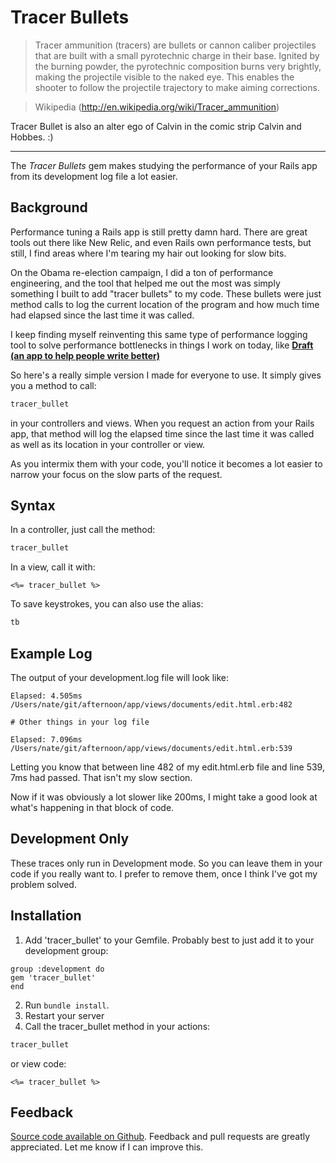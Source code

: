 Tracer Bullets
===========

> Tracer ammunition (tracers) are bullets or cannon caliber projectiles that are built with a small pyrotechnic charge in their base. Ignited by the burning powder, the pyrotechnic composition burns very brightly, making the projectile visible to the naked eye. This enables the shooter to follow the projectile trajectory to make aiming corrections.

> Wikipedia (http://en.wikipedia.org/wiki/Tracer_ammunition)

Tracer Bullet is also an alter ego of Calvin in the comic strip Calvin and Hobbes. :)

-----------------------

The *Tracer Bullets* gem makes studying the performance of your Rails app from its development log file a lot easier.


## Background

Performance tuning a Rails app is still pretty damn hard. There are great tools out there like New Relic, and even Rails own performance tests, but still, I find areas where I'm tearing my hair out looking for slow bits. 

On the Obama re-election campaign, I did a ton of performance engineering, and the tool that helped me out the most was simply something I built to add "tracer bullets" to my code. These bullets were just method calls to log the current location of the program and how much time had elapsed since the last time it was called. 

I keep finding myself reinventing this same type of performance logging tool to solve performance bottlenecks in things I work on today, like **[Draft (an app to help people write better)](http://draftin.com)** 
 
So here's a really simple version I made for everyone to use. It simply gives you a method to call:

```ruby
tracer_bullet
```

in your controllers and views. When you request an action from your Rails app, that method will log the elapsed time since the last time it was called as well as its location in your controller or view. 

As you intermix them with your code, you'll notice it becomes a lot easier to narrow your focus on the slow parts of the request.

## Syntax

In a controller, just call the method:  

```ruby
tracer_bullet
```

In a view, call it with: 

```erb
<%= tracer_bullet %>
```

To save keystrokes, you can also use the alias: 

```ruby
tb
```

## Example Log

The output of your development.log file will look like: 

```
Elapsed: 4.505ms /Users/nate/git/afternoon/app/views/documents/edit.html.erb:482

# Other things in your log file

Elapsed: 7.096ms /Users/nate/git/afternoon/app/views/documents/edit.html.erb:539
```

Letting you know that between line 482 of my edit.html.erb file and line 539, 7ms had passed. That isn't my slow section. 

Now if it was obviously a lot slower like 200ms, I might take a good look at what's happening in that block of code. 

## Development Only

These traces only run in Development mode. So you can leave them in your code if you really want to. I prefer to remove them, once I think I've got my problem solved.


Installation
------------

1) Add 'tracer_bullet' to your Gemfile. Probably best to just add it to your development group: 

```
group :development do 
gem 'tracer_bullet'
end
```

2) Run `bundle install`.
3) Restart your server
4) Call the tracer_bullet method in your actions:

```ruby
tracer_bullet
```

or view code:

```erb
<%= tracer_bullet %>
```


Feedback
--------
[Source code available on Github](https://github.com/n8/tracer_bullets). Feedback and pull requests are greatly appreciated.  Let me know if I can improve this.

